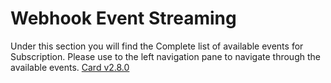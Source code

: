 # Webhook Event Streaming
Under this section you will find the Complete list of available events for Subscription. Please use to the left navigation pane to navigate through the available events.
[Card v2.8.0](assets/images/your-company-basic-information.png)
